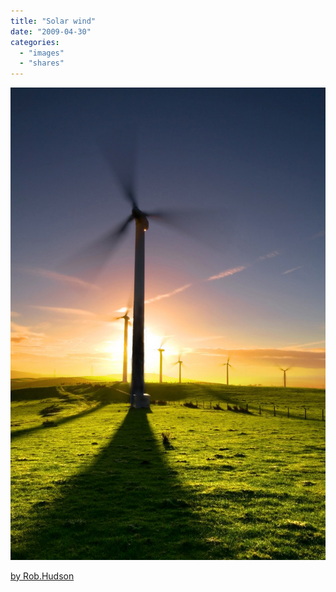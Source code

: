 ```yaml
---
title: "Solar wind"
date: "2009-04-30"
categories: 
  - "images"
  - "shares"
---
```


![](images/4wnP83SaFmwx68vbobrB1f7po1_1280.jpg)

[by Rob.Hudson](http://pixdaus.com/single.php?id=137156)
